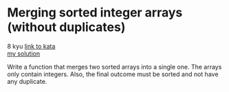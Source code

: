 # Merging sorted integer arrays (without duplicates)
8 kyu
[link to kata](https://www.codewars.com/kata/573f5c61e7752709df0005d2/train/javascript)
<br>
[my solution](./kata.js)

Write a function that merges two sorted arrays into a single one. The arrays only contain integers. Also, the final outcome must be sorted and not have any duplicate.